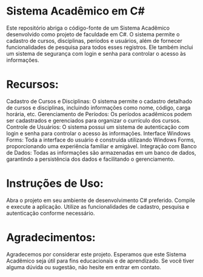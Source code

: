 # Sistema Acadêmico em C#

Este repositório abriga o código-fonte de um Sistema Acadêmico desenvolvido como projeto de faculdade em C#. 
O sistema permite o cadastro de cursos, disciplinas, períodos e usuários, além de fornecer funcionalidades de pesquisa para todos esses registros. 
Ele também inclui um sistema de segurança com login e senha para controlar o acesso às informações.

# Recursos:

Cadastro de Cursos e Disciplinas: O sistema permite o cadastro detalhado de cursos e disciplinas, incluindo informações como nome, código, carga horária, etc.
Gerenciamento de Períodos: Os períodos acadêmicos podem ser cadastrados e gerenciados para organizar o currículo dos cursos.
Controle de Usuários: O sistema possui um sistema de autenticação com login e senha para controlar o acesso às informações.
Interface Windows Forms: Toda a interface do usuário é construída utilizando Windows Forms, proporcionando uma experiência familiar e amigável.
Integração com Banco de Dados: Todas as informações são armazenadas em um banco de dados, garantindo a persistência dos dados e facilitando o gerenciamento.

# Instruções de Uso: 

Abra o projeto em seu ambiente de desenvolvimento C# preferido.
Compile e execute a aplicação.
Utilize as funcionalidades de cadastro, pesquisa e autenticação conforme necessário.

# Agradecimentos:

Agradecemos por considerar este projeto. Esperamos que este Sistema Acadêmico seja útil para fins educacionais e de aprendizado. 
Se você tiver alguma dúvida ou sugestão, não hesite em entrar em contato.
